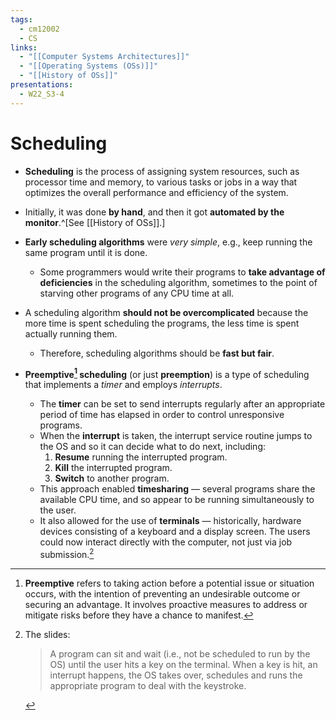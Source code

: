 ```yaml
---
tags:
  - cm12002
  - CS
links:
  - "[[Computer Systems Architectures]]"
  - "[[Operating Systems (OSs)]]"
  - "[[History of OSs]]"
presentations:
  - W22_S3-4
---
```

# Scheduling
- **Scheduling** is the process of assigning system resources, such as processor time and memory, to various tasks or jobs in a way that optimizes the overall performance and efficiency of the system.

- Initially, it was done **by hand**, and then it got **automated by the monitor**.^[See [[History of OSs]].]

- **Early scheduling algorithms** were *very simple*, e.g., keep running the same program until it is done.
    - Some programmers would write their programs to **take advantage of deficiencies** in the scheduling algorithm, sometimes to the point of starving other programs of any CPU time at all.

- A scheduling algorithm **should not be overcomplicated** because the more time is spent scheduling the programs, the less time is spent actually running them. 
    - Therefore, scheduling algorithms should be **fast but fair**.

- **Preemptive[^preemptive] scheduling** (or just **preemption**) is a type of scheduling that implements a *timer* and employs *interrupts*.
    - The **timer** can be set to send interrupts regularly after an appropriate period of time has elapsed in order to control unresponsive programs.
    - When the **interrupt** is taken, the interrupt service routine jumps to the OS and so it can decide what to do next, including:
        1. **Resume** running the interrupted program.
        2. **Kill** the interrupted program.
        3. **Switch** to another program.
    - This approach enabled **timesharing** — several programs share the available CPU time, and so appear to be running simultaneously to the user.
    - It also allowed for the use of **terminals** — historically, hardware devices consisting of a keyboard and a display screen. The users could now interact directly with the computer, not just via job submission.[^term]

[^preemptive]: **Preemptive** refers to taking action before a potential issue or situation occurs, with the intention of preventing an undesirable outcome or securing an advantage. It involves proactive measures to address or mitigate risks before they have a chance to manifest.

[^term]: The slides:
    > A program can sit and wait (i.e., not be scheduled to run by the OS) until the user hits a key on the terminal. When a key is hit, an interrupt happens, the OS takes over, schedules and runs the appropriate program to deal with the keystroke.
